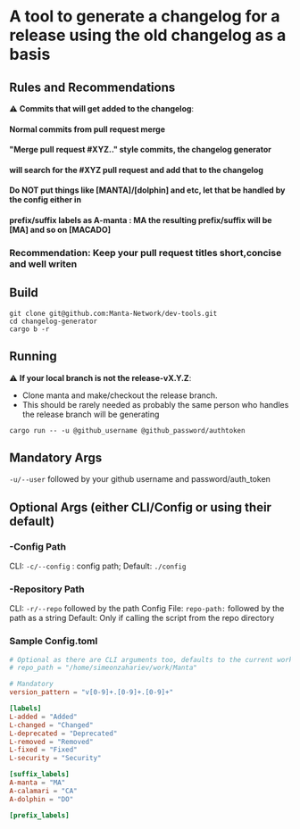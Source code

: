 # A tool to generate a changelog for a release using the old changelog as a basis

## Rules and Recommendations 
:warning: **Commits that will get added to the changelog**:
#### Normal commits from pull request merge

#### "Merge pull request #XYZ.." style commits, the changelog generator
#### will search for the #XYZ pull request and add that to the changelog

#### Do NOT put things like [MANTA]/[dolphin] and etc, let that be handled by the config either in
####  prefix/suffix labels as A-manta : MA the resulting prefix/suffix will be [MA] and so on [MACADO]

### Recommendation: Keep your pull request titles short,concise and well writen

## Build
```shell
git clone git@github.com:Manta-Network/dev-tools.git
cd changelog-generator
cargo b -r
```

## Running
:warning: **If your local branch is not the release-vX.Y.Z**:
 - Clone manta and make/checkout the release branch.
 - This should be rarely needed as probably the same person who handles the release branch will be generating
```shell
cargo run -- -u @github_username @github_password/authtoken
```

## Mandatory Args
``` -u/--user ``` followed by your github username and password/auth_token

## Optional Args (either CLI/Config or using their default)

### -Config Path
CLI:
``` -c/--config ``` : config path;
Default: 
```./config```
### -Repository Path
CLI:
``` -r/--repo ``` followed by the path
Config File:
```repo-path:``` followed by the path as a string
Default:
  Only if calling the script from the repo directory


### Sample Config.toml
```toml
# Optional as there are CLI arguments too, defaults to the current working directory
# repo_path = "/home/simeonzahariev/work/Manta"

# Mandatory 
version_pattern = "v[0-9]+.[0-9]+.[0-9]+"

[labels]
L-added = "Added"
L-changed = "Changed"
L-deprecated = "Deprecated"
L-removed = "Removed"
L-fixed = "Fixed"
L-security = "Security"

[suffix_labels]
A-manta = "MA"
A-calamari = "CA"
A-dolphin = "DO"

[prefix_labels]

```
